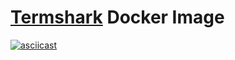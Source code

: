 # [Termshark](https://github.com/gcla/termshark) Docker Image

[![asciicast](https://asciinema.org/a/P6ZSs9pocSXSOt209vTcT8x5z.svg)](https://asciinema.org/a/P6ZSs9pocSXSOt209vTcT8x5z)
